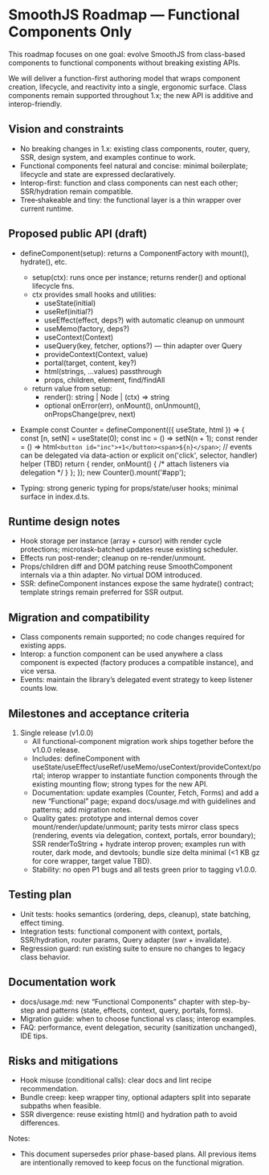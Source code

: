 # SmoothJS Roadmap — Functional Components Only

This roadmap focuses on one goal: evolve SmoothJS from class-based components to functional components without breaking existing APIs.

We will deliver a function-first authoring model that wraps component creation, lifecycle, and reactivity into a single, ergonomic surface. Class components remain supported throughout 1.x; the new API is additive and interop-friendly.

## Vision and constraints
- No breaking changes in 1.x: existing class components, router, query, SSR, design system, and examples continue to work.
- Functional components feel natural and concise: minimal boilerplate; lifecycle and state are expressed declaratively.
- Interop-first: function and class components can nest each other; SSR/hydration remain compatible.
- Tree‑shakeable and tiny: the functional layer is a thin wrapper over current runtime.

## Proposed public API (draft)
- defineComponent(setup): returns a ComponentFactory with mount(), hydrate(), etc.
  - setup(ctx): runs once per instance; returns render() and optional lifecycle fns.
  - ctx provides small hooks and utilities:
    - useState(initial)
    - useRef(initial?)
    - useEffect(effect, deps?) with automatic cleanup on unmount
    - useMemo(factory, deps?)
    - useContext(Context)
    - useQuery(key, fetcher, options?) — thin adapter over Query
    - provideContext(Context, value)
    - portal(target, content, key?)
    - html(strings, ...values) passthrough
    - props, children, element, find/findAll
  - return value from setup:
    - render(): string | Node | (ctx) => string
    - optional onError(err), onMount(), onUnmount(), onPropsChange(prev, next)

- Example
  const Counter = defineComponent(({ useState, html }) => {
    const [n, setN] = useState(0);
    const inc = () => setN(n + 1);
    const render = () => html`<button id="inc">+1</button><span>${n}</span>`;
    // events can be delegated via data-action or explicit on('click', selector, handler) helper (TBD)
    return { render, onMount() { /* attach listeners via delegation */ } };
  });
  new Counter().mount('#app');

- Typing: strong generic typing for props/state/user hooks; minimal surface in index.d.ts.

## Runtime design notes
- Hook storage per instance (array + cursor) with render cycle protections; microtask-batched updates reuse existing scheduler.
- Effects run post-render; cleanup on re-render/unmount.
- Props/children diff and DOM patching reuse SmoothComponent internals via a thin adapter. No virtual DOM introduced.
- SSR: defineComponent instances expose the same hydrate() contract; template strings remain preferred for SSR output.

## Migration and compatibility
- Class components remain supported; no code changes required for existing apps.
- Interop: a function component can be used anywhere a class component is expected (factory produces a compatible instance), and vice versa.
- Events: maintain the library’s delegated event strategy to keep listener counts low.

## Milestones and acceptance criteria
1. Single release (v1.0.0)
   - All functional-component migration work ships together before the v1.0.0 release.
   - Includes: defineComponent with useState/useEffect/useRef/useMemo/useContext/provideContext/portal; interop wrapper to instantiate function components through the existing mounting flow; strong types for the new API.
   - Documentation: update examples (Counter, Fetch, Forms) and add a new “Functional” page; expand docs/usage.md with guidelines and patterns; add migration notes.
   - Quality gates: prototype and internal demos cover mount/render/update/unmount; parity tests mirror class specs (rendering, events via delegation, context, portals, error boundary); SSR renderToString + hydrate interop proven; examples run with router, dark mode, and devtools; bundle size delta minimal (<1 KB gz for core wrapper, target value TBD).
   - Stability: no open P1 bugs and all tests green prior to tagging v1.0.0.

## Testing plan
- Unit tests: hooks semantics (ordering, deps, cleanup), state batching, effect timing.
- Integration tests: functional component with context, portals, SSR/hydration, router params, Query adapter (swr + invalidate).
- Regression guard: run existing suite to ensure no changes to legacy class behavior.

## Documentation work
- docs/usage.md: new “Functional Components” chapter with step-by-step and patterns (state, effects, context, query, portals, forms).
- Migration guide: when to choose functional vs class; interop examples.
- FAQ: performance, event delegation, security (sanitization unchanged), IDE tips.

## Risks and mitigations
- Hook misuse (conditional calls): clear docs and lint recipe recommendation.
- Bundle creep: keep wrapper tiny, optional adapters split into separate subpaths when feasible.
- SSR divergence: reuse existing html() and hydration path to avoid differences.

Notes:
- This document supersedes prior phase-based plans. All previous items are intentionally removed to keep focus on the functional migration.
